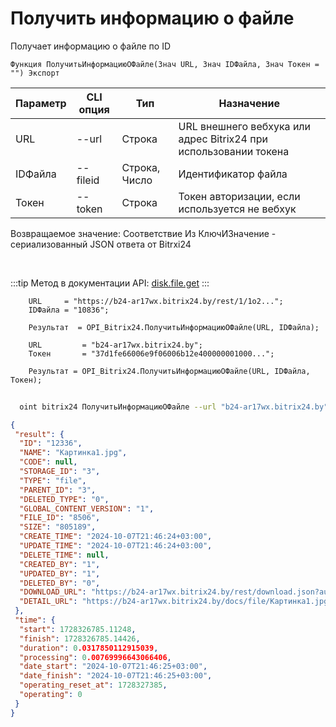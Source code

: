 ﻿---
sidebar_position: 3
---

# Получить информацию о файле
 Получает информацию о файле по ID



`Функция ПолучитьИнформациюОФайле(Знач URL, Знач IDФайла, Знач Токен = "") Экспорт`

  | Параметр | CLI опция | Тип | Назначение |
  |-|-|-|-|
  | URL | --url | Строка | URL внешнего вебхука или адрес Bitrix24 при использовании токена |
  | IDФайла | --fileid | Строка, Число | Идентификатор файла |
  | Токен | --token | Строка | Токен авторизации, если используется не вебхук |

  
  Возвращаемое значение:   Соответствие Из КлючИЗначение - сериализованный JSON ответа от Bitrxi24

<br/>

:::tip
Метод в документации API: [disk.file.get](https://dev.1c-bitrix.ru/rest_help/disk/file/disk_file_get.php)
:::
<br/>


```bsl title="Пример кода"
    URL     = "https://b24-ar17wx.bitrix24.by/rest/1/1o2...";
    IDФайла = "10836";

    Результат  = OPI_Bitrix24.ПолучитьИнформациюОФайле(URL, IDФайла);

    URL         = "b24-ar17wx.bitrix24.by";
    Токен       = "37d1fe66006e9f06006b12e400000001000...";

    Результат = OPI_Bitrix24.ПолучитьИнформациюОФайле(URL, IDФайла, Токен);
```



```sh title="Пример команды CLI"
    
  oint bitrix24 ПолучитьИнформациюОФайле --url "b24-ar17wx.bitrix24.by" --fileid "2484" --token "56898d66006e9f06006b12e400000001000..."

```

```json title="Результат"
{
 "result": {
  "ID": "12336",
  "NAME": "Картинка1.jpg",
  "CODE": null,
  "STORAGE_ID": "3",
  "TYPE": "file",
  "PARENT_ID": "3",
  "DELETED_TYPE": "0",
  "GLOBAL_CONTENT_VERSION": "1",
  "FILE_ID": "8506",
  "SIZE": "805189",
  "CREATE_TIME": "2024-10-07T21:46:24+03:00",
  "UPDATE_TIME": "2024-10-07T21:46:24+03:00",
  "DELETE_TIME": null,
  "CREATED_BY": "1",
  "UPDATED_BY": "1",
  "DELETED_BY": "0",
  "DOWNLOAD_URL": "https://b24-ar17wx.bitrix24.by/rest/download.json?auth=623a0467006e9f06006b12e400000001000007bd6d86696f59ebb8fa58416ef6f1859c&token=disk%7CaWQ9MTIzMzYmXz1DRGR1cWg3RTJiZTJRb1M1U2tDTlpQcnJxdDdqWkE4Yw%3D%3D%7CImRvd25sb2FkfGRpc2t8YVdROU1USXpNelltWHoxRFJHUjFjV2czUlRKaVpUSlJiMU0xVTJ0RFRscFFjbkp4ZERkcVdrRTRZdz09fDYyM2EwNDY3MDA2ZTlmMDYwMDZiMTJlNDAwMDAwMDAxMDAwMDA3YmQ2ZDg2Njk2ZjU5ZWJiOGZhNTg0MTZlZjZmMTg1OWMi.UJMb5DdYuBaacYS3pxa358eLo1%2FiCuzYZsntRmbx9ok%3D",
  "DETAIL_URL": "https://b24-ar17wx.bitrix24.by/docs/file/Картинка1.jpg"
 },
 "time": {
  "start": 1728326785.11248,
  "finish": 1728326785.14426,
  "duration": 0.0317850112915039,
  "processing": 0.00769996643066406,
  "date_start": "2024-10-07T21:46:25+03:00",
  "date_finish": "2024-10-07T21:46:25+03:00",
  "operating_reset_at": 1728327385,
  "operating": 0
 }
}
```
